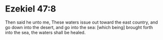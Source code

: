 # Ezekiel 47:8

Then said he unto me, These waters issue out toward the east country, and go down into the desert, and go into the sea: [which being] brought forth into the sea, the waters shall be healed.